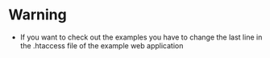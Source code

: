 # Warning

* If you want to check out the examples you have to change the last line in the .htaccess file of the example web application